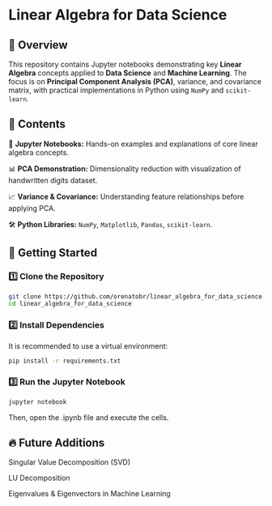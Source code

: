 # Linear Algebra for Data Science

## 📌 Overview

This repository contains Jupyter notebooks demonstrating key **Linear Algebra** concepts applied to **Data Science** and **Machine Learning**. The focus is on **Principal Component Analysis (PCA)**, variance, and covariance matrix, with practical implementations in Python using ```NumPy``` and ```scikit-learn```.

## 📂 Contents

📘 **Jupyter Notebooks:** Hands-on examples and explanations of core linear algebra concepts.

📊 **PCA Demonstration:** Dimensionality reduction with visualization of handwritten digits dataset.

📈 **Variance & Covariance:** Understanding feature relationships before applying PCA.

🛠️ **Python Libraries:** ```NumPy```, ```Matplotlib```, ```Pandas```, ```scikit-learn```.

## 🚀 Getting Started

### 1️⃣ Clone the Repository

```bash
git clone https://github.com/orenatobr/linear_algebra_for_data_science.git
cd linear_algebra_for_data_science
```

### 2️⃣ Install Dependencies

It is recommended to use a virtual environment:

```bash
pip install -r requirements.txt
```

### 3️⃣ Run the Jupyter Notebook

```bash
jupyter notebook
```

Then, open the .ipynb file and execute the cells.

## 🔥 Future Additions

Singular Value Decomposition (SVD)

LU Decomposition

Eigenvalues & Eigenvectors in Machine Learning
